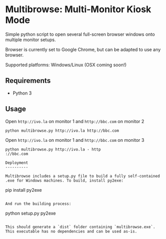 Multibrowse: Multi-Monitor Kiosk Mode
=====================================

Simple python script to open several full-screen browser windows onto multiple monitor setups.

Browser is currently set to Google Chrome, but can be adapted to use any browser.

Supported platforms: Windows/Linux (OSX coming soon!)

Requirements
------------

 * Python 3

Usage
-----

Open `http://ivo.la` on monitor 1 and `http://bbc.com` on monitor 2

```
python multibrowse.py http://ivo.la http://bbc.com
```

Open `http://ivo.la` on monitor 1 and `http://bbc.com` on monitor 3

```
python multibrowse.py http://ivo.la - http
://bbc.com

Deployment
----------

Multibrowse includes a setup.py file to build a fully self-contained .exe for Windows machines. To build, install py2exe:

```
pip install py2exe
```

And run the building process:

```
python setup.py py2exe
```

This should generate a `dist` folder containing `multibrowse.exe`. This executable has no dependencies and can be used as-is.
